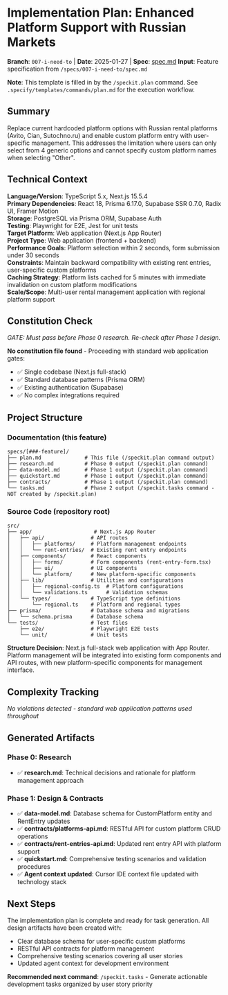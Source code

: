 # Implementation Plan: Enhanced Platform Support with Russian Markets

**Branch**: `007-i-need-to` | **Date**: 2025-01-27 | **Spec**: [spec.md](./spec.md)
**Input**: Feature specification from `/specs/007-i-need-to/spec.md`

**Note**: This template is filled in by the `/speckit.plan` command. See `.specify/templates/commands/plan.md` for the execution workflow.

## Summary

Replace current hardcoded platform options with Russian rental platforms (Avito, Cian, Sutochno.ru) and enable custom platform entry with user-specific management. This addresses the limitation where users can only select from 4 generic options and cannot specify custom platform names when selecting "Other".

## Technical Context

**Language/Version**: TypeScript 5.x, Next.js 15.5.4  
**Primary Dependencies**: React 18, Prisma 6.17.0, Supabase SSR 0.7.0, Radix UI, Framer Motion  
**Storage**: PostgreSQL via Prisma ORM, Supabase Auth  
**Testing**: Playwright for E2E, Jest for unit tests  
**Target Platform**: Web application (Next.js App Router)  
**Project Type**: Web application (frontend + backend)  
**Performance Goals**: Platform selection within 2 seconds, form submission under 30 seconds  
**Constraints**: Maintain backward compatibility with existing rent entries, user-specific custom platforms  
**Caching Strategy**: Platform lists cached for 5 minutes with immediate invalidation on custom platform modifications  
**Scale/Scope**: Multi-user rental management application with regional platform support

## Constitution Check

*GATE: Must pass before Phase 0 research. Re-check after Phase 1 design.*

**No constitution file found** - Proceeding with standard web application gates:
- ✅ Single codebase (Next.js full-stack)
- ✅ Standard database patterns (Prisma ORM)
- ✅ Existing authentication (Supabase)
- ✅ No complex integrations required

## Project Structure

### Documentation (this feature)

```
specs/[###-feature]/
├── plan.md              # This file (/speckit.plan command output)
├── research.md          # Phase 0 output (/speckit.plan command)
├── data-model.md        # Phase 1 output (/speckit.plan command)
├── quickstart.md        # Phase 1 output (/speckit.plan command)
├── contracts/           # Phase 1 output (/speckit.plan command)
└── tasks.md             # Phase 2 output (/speckit.tasks command - NOT created by /speckit.plan)
```

### Source Code (repository root)

```
src/
├── app/                    # Next.js App Router
│   ├── api/               # API routes
│   │   ├── platforms/     # Platform management endpoints
│   │   └── rent-entries/  # Existing rent entry endpoints
│   ├── components/        # React components
│   │   ├── forms/         # Form components (rent-entry-form.tsx)
│   │   ├── ui/            # UI components
│   │   └── platform/      # New platform-specific components
│   ├── lib/               # Utilities and configurations
│   │   ├── regional-config.ts  # Platform configurations
│   │   └── validations.ts      # Validation schemas
│   └── types/             # TypeScript type definitions
│       └── regional.ts    # Platform and regional types
├── prisma/                # Database schema and migrations
│   └── schema.prisma      # Database schema
└── tests/                 # Test files
    ├── e2e/               # Playwright E2E tests
    └── unit/              # Unit tests
```

**Structure Decision**: Next.js full-stack web application with App Router. Platform management will be integrated into existing form components and API routes, with new platform-specific components for management interface.

## Complexity Tracking

*No violations detected - standard web application patterns used throughout*

## Generated Artifacts

### Phase 0: Research
- ✅ **research.md**: Technical decisions and rationale for platform management approach

### Phase 1: Design & Contracts  
- ✅ **data-model.md**: Database schema for CustomPlatform entity and RentEntry updates
- ✅ **contracts/platforms-api.md**: RESTful API for custom platform CRUD operations
- ✅ **contracts/rent-entries-api.md**: Updated rent entry API with platform support
- ✅ **quickstart.md**: Comprehensive testing scenarios and validation procedures
- ✅ **Agent context updated**: Cursor IDE context file updated with technology stack

## Next Steps

The implementation plan is complete and ready for task generation. All design artifacts have been created with:

- Clear database schema for user-specific custom platforms
- RESTful API contracts for platform management
- Comprehensive testing scenarios covering all user stories
- Updated agent context for development environment

**Recommended next command**: `/speckit.tasks` - Generate actionable development tasks organized by user story priority

